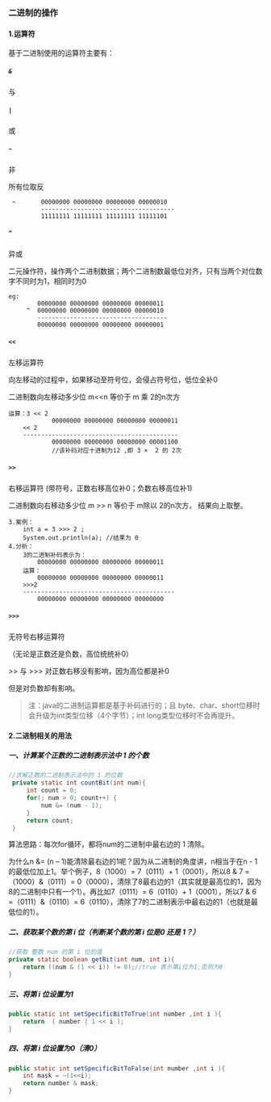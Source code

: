 ### 二进制的操作

#### 1.运算符

基于二进制使用的运算符主要有：

##### `&`   

与    

##### `| `    

或 

##### `~ `    

非   

所有位取反

```
 ~       00000000 00000000 00000000 00000010
         -------------------------------------
         11111111 11111111 11111111 11111101
```

##### `^ `    

异或      

二元操作符，操作两个二进制数据；两个二进制数最低位对齐，只有当两个对位数字不同时为1，相同时为0

```
eg:
        00000000 00000000 00000000 00000011
     ^  00000000 00000000 00000000 00000010
        ------------------------------------
        00000000 00000000 00000000 00000001 
```

##### `<< `    

左移运算符 

向左移动的过程中，如果移动至符号位，会侵占符号位，低位全补0

二进制数向左移动多少位
m<<n   等价于  m 乘 2的n次方

```
运算：3 << 2 
            00000000 00000000 00000000 00000011
    << 2    
    -------------------------------------------
            00000000 00000000 00000000 00001100  
            //该补码对应十进制为12 ,即 3 ×  2 的 2次
```

##### `>>`  

右移运算符 (带符号，正数右移高位补0；负数右移高位补1)

二进制数向右移动多少位
m >> n  等价于 m除以 2的n次方， 结果向上取整。

```
3.案例：
    int a = 3 >>> 2 ; 
    System.out.println(a); //结果为 0 
4.分析：
    3的二进制补码表示为：
        00000000 00000000 00000000 00000011
    运算：
        00000000 00000000 00000000 00000011
    >>>2
    ------------------------------------------
        00000000 00000000 00000000 00000000 
```

##### `>>>  ` 

无符号右移运算符 

（无论是正数还是负数，高位统统补0）

\>> 与 >>> 对正数右移没有影响，因为高位都是补0

但是对负数却有影响。



> 注：java的二进制运算都是基于补码进行的；且 byte、char、short位移时会升级为int类型位移（4个字节）；int long类型位移时不会再提升。



#### 2.二进制相关的用法

##### 一、计算某个正数的二进制表示法中 1 的个数

```java
//求解正数的二进制表示法中的 1 的位数
 private static int countBit(int num){
     int count = 0;
     for(; num > 0; count++) {
         num &= (num - 1);
     }
     return count;
 }
```

算法思路：每次for循环，都将num的二进制中最右边的 1 清除。

为什么n &= (n – 1)能清除最右边的1呢？因为从二进制的角度讲，n相当于在n - 1的最低位加上1。举个例子，8（1000）= 7（0111）+ 1（0001），所以8 & 7 = （1000）&（0111）= 0（0000），清除了8最右边的1（其实就是最高位的1，因为8的二进制中只有一个1）。再比如7（0111）= 6（0110）+ 1（0001），所以7 & 6 =（0111）&（0110）= 6（0110），清除了7的二进制表示中最右边的1（也就是最低位的1）。



##### 二、获取某个数的第 i 位（判断某个数的第 i 位是0 还是 1？）

```java
//获取 整数 num 的第 i 位的值
private static boolean getBit(int num, int i){
    return ((num & (1 << i)) != 0);//true 表示第i位为1,否则为0
}
```

##### 三、将第 i 位设置为1

```java
public static int setSpecificBitToTrue(int number ,int i ){
    return  ( number | 1 << i );
}
```



##### 四、将第 i 位设置为0（清0）

```java
public static int setSpecificBitToFalse(int number ,int i ){
    int mask = ~(1<<i);
    return number & mask;
}
```

